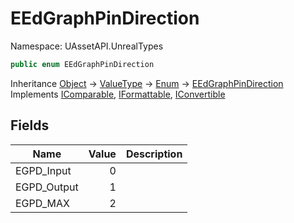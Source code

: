 # EEdGraphPinDirection

Namespace: UAssetAPI.UnrealTypes

```csharp
public enum EEdGraphPinDirection
```

Inheritance [Object](https://docs.microsoft.com/en-us/dotnet/api/system.object) → [ValueType](https://docs.microsoft.com/en-us/dotnet/api/system.valuetype) → [Enum](https://docs.microsoft.com/en-us/dotnet/api/system.enum) → [EEdGraphPinDirection](./uassetapi.unrealtypes.eedgraphpindirection.md)<br>
Implements [IComparable](https://docs.microsoft.com/en-us/dotnet/api/system.icomparable), [IFormattable](https://docs.microsoft.com/en-us/dotnet/api/system.iformattable), [IConvertible](https://docs.microsoft.com/en-us/dotnet/api/system.iconvertible)

## Fields

| Name | Value | Description |
| --- | --: | --- |
| EGPD_Input | 0 |  |
| EGPD_Output | 1 |  |
| EGPD_MAX | 2 |  |
